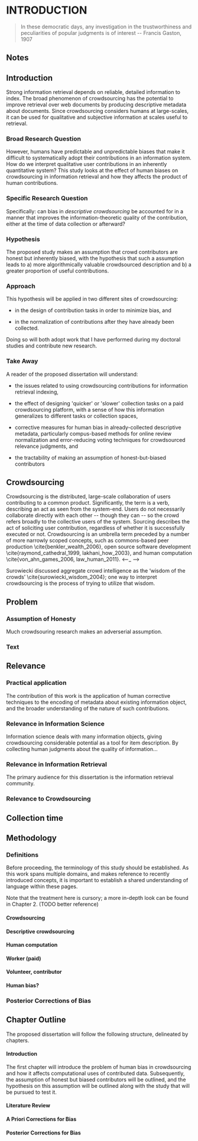 INTRODUCTION
=============

> In these democratic days, any investigation in the trustworthiness and peculiarities of popular judgments is of interest
> -- Francis Gaston, 1907
<!--TODO: Add citation to refs-->

## Notes

## Introduction

Strong information retrieval depends on reliable, detailed information to index.
The broad phenomenon of crowdsourcing has the potential to improve retrieval over web documents by producing descriptive metadata about documents.
Since crowdsourcing considers humans at large-scales, it can be used for qualitative and subjective information at scales useful to retrieval.
<!--Written roughly to dump, TODO wordsmith-->

<!-- Old text
The internet is growing increasingly interactive as it matures.
Rather than simply transmitting information to readers, web pages allow their audience to react and interact with their information.
The products of these interactions are a trove of qualitative judgements, valuable to understanding information objects.
-->

### Broad Research Question

However, humans have predictable and unpredictable biases that make it difficult to systematically adopt their contributions in an information system.
How do we interpret qualitative user contributions in an inherently quantitative system?
This study looks at the effect of human biases on crowdsourcing in information retrieval and how they affects the product of human contributions.

### Specific Research Question

Specifically: can bias in _descriptive crowdsourcing_ be accounted for in a manner that improves the information-theoretic quality of the contribution, either at the time of data collection or afterward?
<!--
 (TODO: lowers entropy?) of the contribution. ( for use in ranked retrieval?)
-->

### Hypothesis

The proposed study makes an assumption that crowd contributors are honest but inherently biased, with the hypothesis that such a assumption leads to 
a) more algorithmically valuable crowdsourced description and 
b) a greater proportion of useful contributions.

### Approach

This hypothesis will be applied in two different sites of crowdsourcing:

 * in the design of contribution tasks in order to minimize bias, and

 * in the normalization of contributions after they have already been collected.

Doing so will both adopt work that I have performed during my doctoral studies and contribute new research.

### Take Away

A reader of the proposed dissertation will understand:

 * the issues related to using crowdsourcing contributions for information retrieval indexing,

 * the effect of designing 'quicker' or 'slower' collection tasks on a paid crowdsourcing platform,
 with a sense of how this information generalizes to different tasks or collection spaces,

 * corrective measures for human bias in already-collected descriptive metadata,
    particularly compus-based methods for online review normalization and
    error-reducing voting techniques for crowdsourced relevance judgments,
and

 * the tractability of making an assumption of honest-but-biased contributors

## Crowdsourcing
 
<!-- From earlier draft -->
Crowdsourcing is the distributed, large-scale collaboration of users contributing to a common product.
Significantly, the term is a verb, describing an act as seen from the system-end.
Users do not necessarily collaborate directly with each other -- though they can -- so the crowd refers broadly to the collective users of the system.
Sourcing describes the act of soliciting user contribution, regardless of whether it is successfully executed or not.
Crowdsourcing is an umbrella term preceded by a number of more narrowly scoped concepts, such as 
commons-based peer production \cite{benkler_wealth_2006},
open source software development \cite{raymond_cathedral_1999, lakhani_how_2003},
and human computation \cite{von_ahn_games_2006, law_human_2011}. <--_ -->

Surowiecki discussed aggregate crowd intelligence as the ‘wisdom of the crowds’ \cite{surowiecki_wisdom_2004}; one way to interpret crowdsourcing is the process of trying to utilize that wisdom.

## Problem

### Assumption of Honesty

Much crowdsouring research makes an adverserial assumption.
<!-- TODO: Research this statement and back it up. -->

<!--
### Notes

* Crowdsourcing aggregates contributions from human participants/workers. While such contributions are helpful for understanding the content in an information system, they are 

Why standardize crowdsourcing collection?
- With large enough numbers, it doesn't matter.
- However, a cleaner input makes you reliant on less workers, which is good.
-->

### Text

## Relevance

### Practical application
The contribution of this work is the application of human corrective techniques to the encoding of metadata about existing information object, and the broader understanding of the nature of such contributions.

<!--TODO: crowdsourcing for encoding existing information with more informative metadata, with a goal of improving information retrieval systems. By focusing on a mix -->

### Relevance in Information Science
Information science deals with many information objects, giving crowdsourcing considerable potential as a tool for item description.
By collecting human judgments about the quality of information... 

### Relevance in Information Retrieval

The primary audience for this dissertation is the information retrieval community.

### Relevance to Crowdsourcing


## Collection time

## Methodology

### Definitions

Before proceeding, the terminology of this study should be established. As this work spans multiple domains, and makes reference to recently introduced concepts, it is important to establish a shared understanding of language within these pages.

Note that the treatment here is cursory; a more in-depth look can be found in Chapter 2. (TODO better reference)

#### Crowdsourcing

#### Descriptive crowdsourcing

#### Human computation

#### Worker (paid)

#### Volunteer, contributor

#### Human bias?
			


### Posterior Corrections of Bias

## Chapter Outline

The proposed dissertation will follow the following structure, delineated by chapters.

#### Introduction

The first chapter will introduce the problem of human bias in crowdsourcing and how it affects computational uses of contributed data. Subsequently, the assumption of honest but biased contributors will be outlined, and the hypothesis on this assumption will be outlined along with the study that will be pursued to test it.

#### Literature Review

<!-- TODO look up text previously written about this -->

#### A Priori Corrections for Bias

#### Posterior Corrections for Bias

